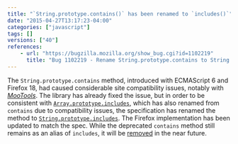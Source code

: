 ```yaml
---
title: "`String.prototype.contains()` has been renamed to `includes()`"
date: "2015-04-27T13:17:23-04:00"
categories: ["javascript"]
tags: []
versions: ["40"]
references:
    - url: "https://bugzilla.mozilla.org/show_bug.cgi?id=1102219"
      title: "Bug 1102219 - Rename String.prototype.contains to String.prototype.includes"
---
```

The `String.prototype.contains` method, introduced with ECMAScript 6 and Firefox 18, had caused considerable site compatibility issues, notably with [*MooTools*](https://bugzilla.mozilla.org/show_bug.cgi?id=789036). The library has already fixed the issue, but in order to be consistent with [`Array.prototype.includes`](https://developer.mozilla.org/docs/Web/JavaScript/Reference/Global_Objects/Array/includes), which has also renamed from `contains` due to compatibility issues, the specification has renamed the method to [`String.prototype.includes`](https://developer.mozilla.org/docs/Web/JavaScript/Reference/Global_Objects/String/includes). The Firefox implementation has been updated to match the spec. While the deprecated `contains` method still remains as an alias of `includes`, it will be [removed](https://www.fxsitecompat.com/en-CA/docs/2015/string-prototype-contains-will-be-removed/) in the near future.
